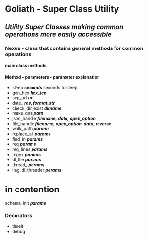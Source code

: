 # **Goliath - Super Class Utility**

## _Utility Super Classes making common operations more easily accessible_

### Nexus - class that contains general methods for common operations

#### main class methods
#### Method - parameters - parameter explanation

- sleep ***seconds*** seconds to sleep
- gen_hex ***hex_len***
- sep_url ***url***
- date_ ***res, format_str***
- check_dir_exist ***dirname***
- make_dirs ***path***
- json_handle ***filename, data, open_option***
- file_handle ***filename, open_option, data, reverse***
- walk_path ***params***
- replace_all ***params***
- find_in ***params***
- req ***params***
- req_lines ***params***
- regex ***params***
- dl_file ***params***
- thread_ ***params***
- img_dl_threader ***params***
# in contention
schema_init ***params***


### Decorators
- timeit
- debug

